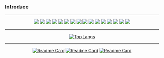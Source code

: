 ### Introduce



***
<div align="center"><img src="https://img.shields.io/badge/Tag: -000000?style=plastic&logo=Tag&logoColor=white"> <img src="https://img.shields.io/badge/C -A8B9CC?style=plastic&logo=C&logoColor=white"> <img src="https://img.shields.io/badge/C++ -00599C?style=plastic&logo=CPLUSPLUS&logoColor=white"> <img src="https://img.shields.io/badge/C Sharp -512BD4?style=plastic&logo=csharp&logoColor=white"> <img src="https://img.shields.io/badge/Python -3776AB?style=plastic&logo=python&logoColor=white"> 
<img src="https://img.shields.io/badge/STM32-03234B?style=plastic&logo=stmicroelectronics&logoColor=white">
<img src="https://img.shields.io/badge/.NET -512BD4?style=plastic&logo=.net&logoColor=white"> <img src="https://img.shields.io/badge/Raspberry Pi -a22846?style=plastic&logo=raspberrypi&logoColor=white">
<img src="https://img.shields.io/badge/Arm Keil -394049?style=plastic&logo=arm keil&logoColor=white">
<img src="https://img.shields.io/badge/Linux -fcc624?style=plastic&logo=linux&logoColor=white">
<img src="https://img.shields.io/badge/Tensorflow -ff6f00?style=plastic&logo=tensorflow&logoColor=white">
<img src="https://img.shields.io/badge/Visual Studio -5c2d91?style=plastic&logo=visual studio&logoColor=white"> <img src="https://img.shields.io/badge/Visual Code -007acc?style=plastic&logo=visualstudiocode&logoColor=white"> 
<img src="https://img.shields.io/badge/OpenCV -5C3EE8?style=plastic&logo=OpenCV&logoColor=white"> <img src="https://img.shields.io/badge/MySQL -4479A1?style=plastic&logo=Mysql&logoColor=white">
<img src="https://img.shields.io/badge/Notion -000000?style=plastic&logo=notion&logoColor=white"> 

***
[![Top Langs](https://github-readme-stats.vercel.app/api/top-langs/?username=jykimqwer&layout=pie)](https://github.com/anuraghazra/github-readme-stats)


***
[![Readme Card](https://github-readme-stats.vercel.app/api/pin/?username=jykimqwer&repo=ParkingManagementSystem-readme-stats)](https://github.com/anuraghazra/github-readme-stats)
[![Readme Card](https://github-readme-stats.vercel.app/api/pin/?username=jykimqwer&repo=BookManagementProgram-readme-stats)](https://github.com/anuraghazra/github-readme-stats)
[![Readme Card](https://github-readme-stats.vercel.app/api/pin/?username=jykimqwer&repo=STM32-readme-stats)](https://github.com/anuraghazra/github-readme-stats)

<!--
**jykimqwer/jykimqwer** is a ✨ _special_ ✨ repository because its `README.md` (this file) appears on your GitHub profile.

Here are some ideas to get you started:

- 🔭 I’m currently working on ...
- 🌱 I’m currently learning ...
- 👯 I’m looking to collaborate on ...
- 🤔 I’m looking for help with ...
- 💬 Ask me about ...
- 📫 How to reach me: ...
- 😄 Pronouns: ...
- ⚡ Fun fact: ...
-->
